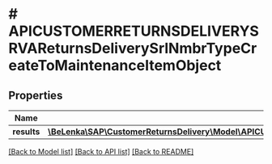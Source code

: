 # # APICUSTOMERRETURNSDELIVERYSRVAReturnsDeliverySrlNmbrTypeCreateToMaintenanceItemObject

## Properties

Name | Type | Description | Notes
------------ | ------------- | ------------- | -------------
**results** | [**\BeLenka\SAP\CustomerReturnsDelivery\Model\APICUSTOMERRETURNSDELIVERYSRVAReturnsDeliveryMaintObjTypeCreate[]**](APICUSTOMERRETURNSDELIVERYSRVAReturnsDeliveryMaintObjTypeCreate.md) |  | [optional]

[[Back to Model list]](../../README.md#models) [[Back to API list]](../../README.md#endpoints) [[Back to README]](../../README.md)
